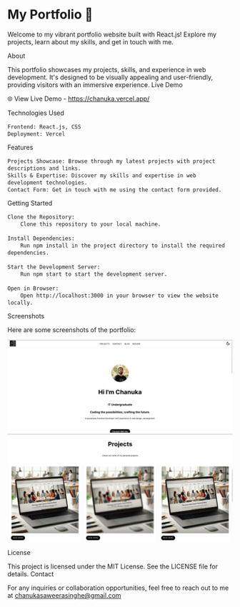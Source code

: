 # My Portfolio 🚀

Welcome to my vibrant portfolio website built with React.js! Explore my projects, learn about my skills, and get in touch with me.

About

This portfolio showcases my projects, skills, and experience in web development. It's designed to be visually appealing and user-friendly, providing visitors with an immersive experience.
Live Demo

🌐 View Live Demo - https://chanuka.vercel.app/


Technologies Used

    Frontend: React.js, CSS
    Deployment: Vercel

Features

    Projects Showcase: Browse through my latest projects with project descriptions and links.
    Skills & Expertise: Discover my skills and expertise in web development technologies.
    Contact Form: Get in touch with me using the contact form provided.

Getting Started

    Clone the Repository:
        Clone this repository to your local machine.

    Install Dependencies:
        Run npm install in the project directory to install the required dependencies.

    Start the Development Server:
        Run npm start to start the development server.

    Open in Browser:
        Open http://localhost:3000 in your browser to view the website locally.

Screenshots

Here are some screenshots of the portfolio:

![Screenshot 1](screenshot1.png)
![Screenshot 2](screenshot2.png)



License

This project is licensed under the MIT License. See the LICENSE file for details.
Contact

For any inquiries or collaboration opportunities, feel free to reach out to me at chanukasaweerasinghe@gmail.com
